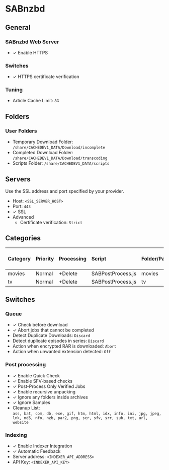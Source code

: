 # SABnzbd

## General

### SABnzbd Web Server

  * ✓ Enable HTTPS

### Switches

  * ✓ HTTPS certificate verification

### Tuning

  * Article Cache Limit: `8G`

## Folders

### User Folders

  * Temporary Download Folder: `/share/CACHEDEV1_DATA/Download/incomplete`
  * Completed Download Folder: `/share/CACHEDEV1_DATA/Download/transcoding`
  * Scripts Folder: `/share/CACHEDEV1_DATA/scripts`

## Servers

  Use the SSL address and port specified by your provider.

  * Host: `<SSL_SERVER_HOST>`
  * Port: `443`
  * ✓ SSL
  * Advanced
    * Certificate verification: `Strict`

## Categories

|Category |Priority |Processing |Script            |Folder/Path |Indexer Categories / Groups |
|:--      |:--      |:--        |:--               |:--         |:--                         |
|movies   |Normal   |+Delete    |SABPostProcess.js |movies      |Movies                      |
|tv       |Normal   |+Delete    |SABPostProcess.js |tv          |TV                          |

## Switches

### Queue

  * ✓ Check before download
  * ✓ Abort jobs that cannot be completed
  * Detect Duplicate Downloads: `Discard`
  * Detect duplicate episodes in series: `Discard`
  * Action when encrypted RAR is downloaded: `Abort`
  * Action when unwanted extension detected: `Off`

### Post processing

  * ✓ Enable Quick Check
  * ✓ Enable SFV-based checks
  * ✓ Post-Process Only Verified Jobs
  * ✓ Enable recursive unpacking
  * ✓ Ignore any folders inside archives
  * ✓ Ignore Samples
  * Cleanup List:<br>
    `ass, bat, com, db, exe, gif, htm, html, idx, info, ini, jpg, jpeg, lnk, md5,
     nfo, nzb, par2, png, scr, sfv, srr, sub, txt, url, website`

### Indexing

  * ✓ Enable Indexer Integration
  * ✓ Automatic Feedback
  * Server address: `<INDEXER_API_ADDRESS>`
  * API Key: `<INDEXER_API_KEY>`
